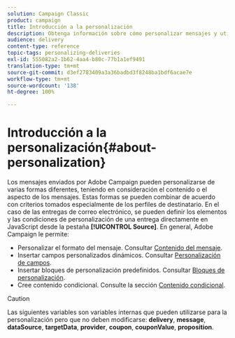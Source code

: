 ```yaml
---
solution: Campaign Classic
product: campaign
title: Introducción a la personalización
description: Obtenga información sobre cómo personalizar mensajes y utilizar contenido condicional en Campaign
audience: delivery
content-type: reference
topic-tags: personalizing-deliveries
exl-id: 555082a2-1b62-4aa4-b80c-77b1a1ef9491
translation-type: tm+mt
source-git-commit: d3ef2783409a3a36badbd3f8248ba1bdf6acae7e
workflow-type: tm+mt
source-wordcount: '138'
ht-degree: 100%

---
```


# Introducción a la personalización{#about-personalization}

Los mensajes enviados por Adobe Campaign pueden personalizarse de varias formas diferentes, teniendo en consideración el contenido o el aspecto de los mensajes. Estas formas se pueden combinar de acuerdo con criterios tomados especialmente de los perfiles de destinatario. En el caso de las entregas de correo electrónico, se pueden definir los elementos y las condiciones de personalización de una entrega directamente en JavaScript desde la pestaña **[!UICONTROL Source]**. En general, Adobe Campaign le permite:

* Personalizar el formato del mensaje. Consultar [Contenido del mensaje](../../delivery/using/defining-the-email-content.md#message-content).
* Insertar campos personalizados dinámicos. Consultar [Personalización de campos](../../delivery/using/personalization-fields.md).
* Insertar bloques de personalización predefinidos. Consultar [Bloques de personalización](../../delivery/using/personalization-blocks.md).
* Cree contenido condicional. Consulte la sección [Contenido condicional](../../delivery/using/conditional-content.md).

>[!CAUTION]
>
>Las siguientes variables son variables internas que pueden utilizarse para la personalización pero que no deben modificarse: **delivery**, **message**, **dataSource**, **targetData**, **provider**, **coupon**, **couponValue**, **proposition**.
